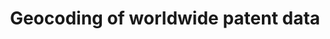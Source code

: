 ---
citation: 'Seliger, Florian; Kozak, Jan; de Rassenfosse, Gaétan, 2019, "Geocoding
  of worldwide patent data", https://doi.org/10.7910/DVN/OTTBDX, Harvard Dataverse,
  V5 '
code: https://github.com/seligerf/Imputation-of-missing-location-information-for-worldwide-patent-data
description: ''
documentation: 'A detailed data description can be found in de Rassenfosse, Kozak,
  Seliger 2019: Geocoding of worldwide patent data, published in ''Scientific Data''
  and available at https://doi.org/10.1038/s41597-019-0264-6'
doi: https://doi.org/10.7910/DVN/OTTBDX
record_creation_timestamp: 11/24/2020 17:20:46
shortname: geocoding_patents
tags: geography
terms_of_use: 'CC0 - "Public Domain Dedication" '
timeframe: 30 years
title: Geocoding of worldwide patent data
location: https://dataverse.harvard.edu/dataset.xhtml?persistentId=doi:10.7910/DVN/OTTBDX
uuid: 6fe3b5e5-93a8-4f07-9331-d9998b9000b8
versioning: Y
---
